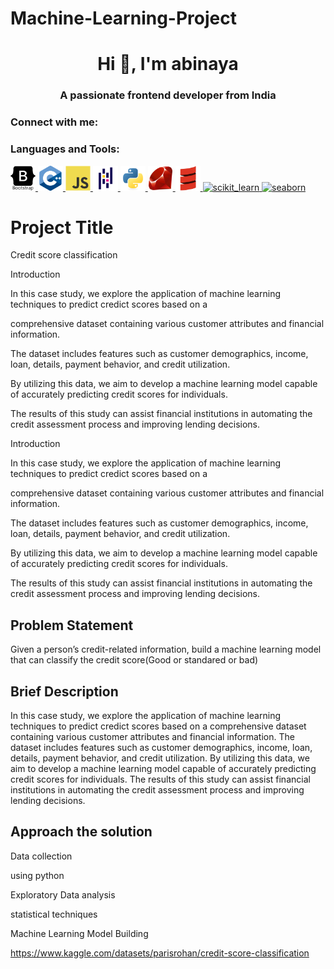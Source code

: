 # Machine-Learning-Project
<h1 align="center">Hi 👋, I'm abinaya</h1>
<h3 align="center">A passionate frontend developer from India</h3>

<h3 align="left">Connect with me:</h3>
<p align="left">
</p>

<h3 align="left">Languages and Tools:</h3>
<p align="left"> <a href="https://getbootstrap.com" target="_blank" rel="noreferrer"> <img src="https://raw.githubusercontent.com/devicons/devicon/master/icons/bootstrap/bootstrap-plain-wordmark.svg" alt="bootstrap" width="40" height="40"/> </a> <a href="https://www.w3schools.com/cpp/" target="_blank" rel="noreferrer"> <img src="https://raw.githubusercontent.com/devicons/devicon/master/icons/cplusplus/cplusplus-original.svg" alt="cplusplus" width="40" height="40"/> </a> <a href="https://developer.mozilla.org/en-US/docs/Web/JavaScript" target="_blank" rel="noreferrer"> <img src="https://raw.githubusercontent.com/devicons/devicon/master/icons/javascript/javascript-original.svg" alt="javascript" width="40" height="40"/> </a> <a href="https://pandas.pydata.org/" target="_blank" rel="noreferrer"> <img src="https://raw.githubusercontent.com/devicons/devicon/2ae2a900d2f041da66e950e4d48052658d850630/icons/pandas/pandas-original.svg" alt="pandas" width="40" height="40"/> </a> <a href="https://www.python.org" target="_blank" rel="noreferrer"> <img src="https://raw.githubusercontent.com/devicons/devicon/master/icons/python/python-original.svg" alt="python" width="40" height="40"/> </a> <a href="https://www.ruby-lang.org/en/" target="_blank" rel="noreferrer"> <img src="https://raw.githubusercontent.com/devicons/devicon/master/icons/ruby/ruby-original.svg" alt="ruby" width="40" height="40"/> </a> <a href="https://www.scala-lang.org" target="_blank" rel="noreferrer"> <img src="https://raw.githubusercontent.com/devicons/devicon/master/icons/scala/scala-original.svg" alt="scala" width="40" height="40"/> </a> <a href="https://scikit-learn.org/" target="_blank" rel="noreferrer"> <img src="https://upload.wikimedia.org/wikipedia/commons/0/05/Scikit_learn_logo_small.svg" alt="scikit_learn" width="40" height="40"/> </a> <a href="https://seaborn.pydata.org/" target="_blank" rel="noreferrer"> <img src="https://seaborn.pydata.org/_images/logo-mark-lightbg.svg" alt="seaborn" width="40" height="40"/> </a> </p>



# Project Title

Credit score classification




 Introduction

In this case study, we explore the application of machine learning techniques to predict credict scores based on a

comprehensive dataset containing various customer attributes and financial information.

The dataset includes features such as customer demographics, income, loan, details, payment behavior, and credit utilization.

By utilizing this data, we aim to develop a machine learning model capable of accurately predicting credit scores for individuals.

The results of this study can assist financial institutions in automating the credit assessment process and improving lending decisions.

 Introduction

In this case study, we explore the application of machine learning techniques to predict credict scores based on a

comprehensive dataset containing various customer attributes and financial information.

The dataset includes features such as customer demographics, income, loan, details, payment behavior, and credit utilization.

By utilizing this data, we aim to develop a machine learning model capable of accurately predicting credit scores for individuals.

The results of this study can assist financial institutions in automating the credit assessment process and improving lending decisions.



## Problem Statement

Given a person’s credit-related information, build a machine learning model that can classify the credit score(Good or standared or bad)


## 	Brief Description
In this case study, we explore the application of machine learning techniques to predict credict scores based on a comprehensive dataset containing various customer attributes and financial information.  The dataset includes features such as customer demographics, income, loan, details, payment behavior, and credit utilization.  By utilizing this data, we aim to develop a machine learning model capable of accurately predicting credit scores for individuals.  The results of this study can assist financial institutions in automating the credit assessment process and improving lending decisions.



## Approach the solution

Data collection


using python


Exploratory Data analysis


statistical techniques


Machine Learning Model Building



https://www.kaggle.com/datasets/parisrohan/credit-score-classification
